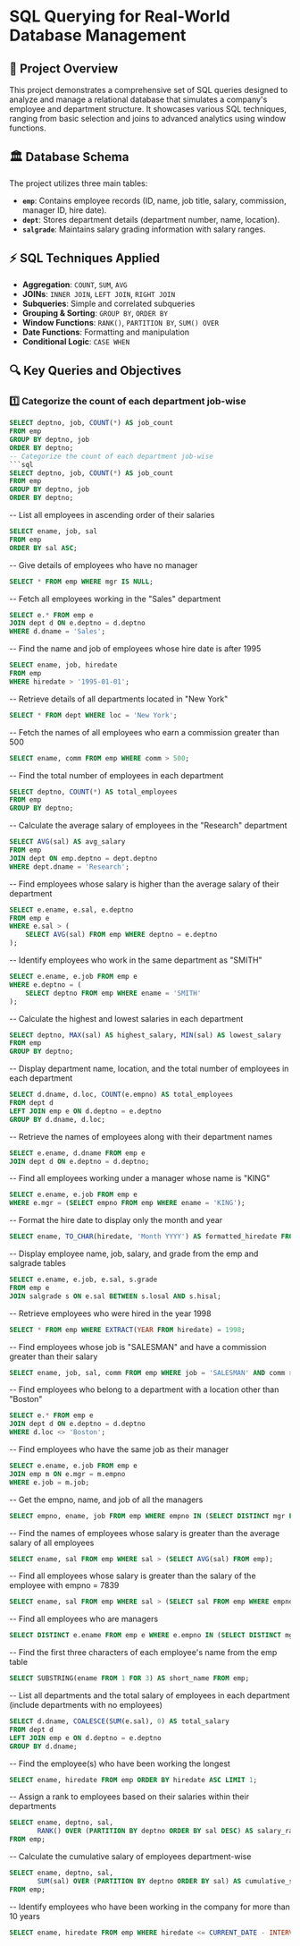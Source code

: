 # **SQL Querying for Real-World Database Management**

## 📌 **Project Overview**
This project demonstrates a comprehensive set of SQL queries designed to analyze and manage a relational database that simulates a company's employee and department structure. It showcases various SQL techniques, ranging from basic selection and joins to advanced analytics using window functions.

## 🏛️ **Database Schema**
The project utilizes three main tables:
- **`emp`**: Contains employee records (ID, name, job title, salary, commission, manager ID, hire date).
- **`dept`**: Stores department details (department number, name, location).
- **`salgrade`**: Maintains salary grading information with salary ranges.

## ⚡ **SQL Techniques Applied**
- **Aggregation**: `COUNT`, `SUM`, `AVG`
- **JOINs**: `INNER JOIN`, `LEFT JOIN`, `RIGHT JOIN`
- **Subqueries**: Simple and correlated subqueries
- **Grouping & Sorting**: `GROUP BY`, `ORDER BY`
- **Window Functions**: `RANK()`, `PARTITION BY`, `SUM() OVER`
- **Date Functions**: Formatting and manipulation
- **Conditional Logic**: `CASE WHEN`

## 🔍 **Key Queries and Objectives**

### 1️⃣ Categorize the count of each department job-wise  
```sql
SELECT deptno, job, COUNT(*) AS job_count
FROM emp
GROUP BY deptno, job
ORDER BY deptno;
-- Categorize the count of each department job-wise
```sql
SELECT deptno, job, COUNT(*) AS job_count
FROM emp
GROUP BY deptno, job
ORDER BY deptno;
```

-- List all employees in ascending order of their salaries
```sql
SELECT ename, job, sal
FROM emp
ORDER BY sal ASC;
```

-- Give details of employees who have no manager
```sql
SELECT * FROM emp WHERE mgr IS NULL;
```

-- Fetch all employees working in the "Sales" department
```sql
SELECT e.* FROM emp e
JOIN dept d ON e.deptno = d.deptno
WHERE d.dname = 'Sales';
```

-- Find the name and job of employees whose hire date is after 1995
```sql
SELECT ename, job, hiredate
FROM emp
WHERE hiredate > '1995-01-01';
```

-- Retrieve details of all departments located in "New York"
```sql
SELECT * FROM dept WHERE loc = 'New York';
```

-- Fetch the names of all employees who earn a commission greater than 500
```sql
SELECT ename, comm FROM emp WHERE comm > 500;
```

-- Find the total number of employees in each department
```sql
SELECT deptno, COUNT(*) AS total_employees
FROM emp
GROUP BY deptno;
```

-- Calculate the average salary of employees in the "Research" department
```sql
SELECT AVG(sal) AS avg_salary
FROM emp
JOIN dept ON emp.deptno = dept.deptno
WHERE dept.dname = 'Research';
```

-- Find employees whose salary is higher than the average salary of their department
```sql
SELECT e.ename, e.sal, e.deptno
FROM emp e
WHERE e.sal > (
    SELECT AVG(sal) FROM emp WHERE deptno = e.deptno
);
```

-- Identify employees who work in the same department as "SMITH"
```sql
SELECT e.ename, e.job FROM emp e
WHERE e.deptno = (
    SELECT deptno FROM emp WHERE ename = 'SMITH'
);
```

-- Calculate the highest and lowest salaries in each department
```sql
SELECT deptno, MAX(sal) AS highest_salary, MIN(sal) AS lowest_salary
FROM emp
GROUP BY deptno;
```

-- Display department name, location, and the total number of employees in each department
```sql
SELECT d.dname, d.loc, COUNT(e.empno) AS total_employees
FROM dept d
LEFT JOIN emp e ON d.deptno = e.deptno
GROUP BY d.dname, d.loc;
```

-- Retrieve the names of employees along with their department names
```sql
SELECT e.ename, d.dname FROM emp e
JOIN dept d ON e.deptno = d.deptno;
```

-- Find all employees working under a manager whose name is "KING"
```sql
SELECT e.ename, e.job FROM emp e
WHERE e.mgr = (SELECT empno FROM emp WHERE ename = 'KING');
```

-- Format the hire date to display only the month and year
```sql
SELECT ename, TO_CHAR(hiredate, 'Month YYYY') AS formatted_hiredate FROM emp;
```

-- Display employee name, job, salary, and grade from the emp and salgrade tables
```sql
SELECT e.ename, e.job, e.sal, s.grade
FROM emp e
JOIN salgrade s ON e.sal BETWEEN s.losal AND s.hisal;
```

-- Retrieve employees who were hired in the year 1998
```sql
SELECT * FROM emp WHERE EXTRACT(YEAR FROM hiredate) = 1998;
```

-- Find employees whose job is "SALESMAN" and have a commission greater than their salary
```sql
SELECT ename, job, sal, comm FROM emp WHERE job = 'SALESMAN' AND comm > sal;
```

-- Find employees who belong to a department with a location other than "Boston"
```sql
SELECT e.* FROM emp e
JOIN dept d ON e.deptno = d.deptno
WHERE d.loc <> 'Boston';
```

-- Find employees who have the same job as their manager
```sql
SELECT e.ename, e.job FROM emp e
JOIN emp m ON e.mgr = m.empno
WHERE e.job = m.job;
```

-- Get the empno, name, and job of all the managers
```sql
SELECT empno, ename, job FROM emp WHERE empno IN (SELECT DISTINCT mgr FROM emp);
```

-- Find the names of employees whose salary is greater than the average salary of all employees
```sql
SELECT ename, sal FROM emp WHERE sal > (SELECT AVG(sal) FROM emp);
```

-- Find all employees whose salary is greater than the salary of the employee with empno = 7839
```sql
SELECT ename, sal FROM emp WHERE sal > (SELECT sal FROM emp WHERE empno = 7839);
```

-- Find all employees who are managers
```sql
SELECT DISTINCT e.ename FROM emp e WHERE e.empno IN (SELECT DISTINCT mgr FROM emp);
```

-- Find the first three characters of each employee's name from the emp table
```sql
SELECT SUBSTRING(ename FROM 1 FOR 3) AS short_name FROM emp;
```

-- List all departments and the total salary of employees in each department (include departments with no employees)
```sql
SELECT d.dname, COALESCE(SUM(e.sal), 0) AS total_salary
FROM dept d
LEFT JOIN emp e ON d.deptno = e.deptno
GROUP BY d.dname;
```

-- Find the employee(s) who have been working the longest
```sql
SELECT ename, hiredate FROM emp ORDER BY hiredate ASC LIMIT 1;
```

-- Assign a rank to employees based on their salaries within their departments
```sql
SELECT ename, deptno, sal,
       RANK() OVER (PARTITION BY deptno ORDER BY sal DESC) AS salary_rank
FROM emp;
```

-- Calculate the cumulative salary of employees department-wise
```sql
SELECT ename, deptno, sal,
       SUM(sal) OVER (PARTITION BY deptno ORDER BY sal) AS cumulative_salary
FROM emp;
```

-- Identify employees who have been working in the company for more than 10 years
```sql
SELECT ename, hiredate FROM emp WHERE hiredate <= CURRENT_DATE - INTERVAL '10 years';

